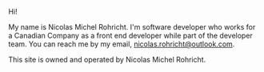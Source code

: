 Hi!

My name is Nicolas Michel Rohricht. I'm software developer who works for a Canadian Company as a front end developer while part of the developer team.
You can reach me by my email, nicolas.rohricht@outlook.com.

This site is owned and operated by Nicolas Michel Rohricht.

<!---
nicolas-rohricht/nicolas-rohricht is a ✨ special ✨ repository because its `README.md` (this file) appears on your GitHub profile.
You can click the Preview link to take a look at your changes.
--->
